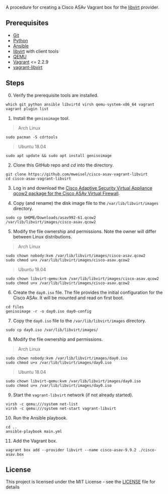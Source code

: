 A procedure for creating a Cisco ASAv Vagrant box for the [libvirt](https://libvirt.org) provider.

## Prerequisites

  * [Git](https://git-scm.com)
  * [Python](https://www.python.org)
  * [Ansible](https://docs.ansible.com/ansible/latest/index.html)
  * [libvirt](https://libvirt.org) with client tools
  * [QEMU](https://www.qemu.org)
  * [Vagrant](https://www.vagrantup.com) <= 2.2.9
  * [vagrant-libvirt](https://github.com/vagrant-libvirt/vagrant-libvirt)

## Steps

0. Verify the prerequisite tools are installed.

```
which git python ansible libvirtd virsh qemu-system-x86_64 vagrant
vagrant plugin list
```

1. Install the `genisoimage` tool.

> Arch Linux
```
sudo pacman -S cdrtools
```

> Ubuntu 18.04
```
sudo apt update && sudo apt install genisoimage
```

2. Clone this GitHub repo and _cd_ into the directory.

```
git clone https://github.com/mweisel/cisco-asav-vagrant-libvirt
cd cisco-asav-vagrant-libvirt
```

3. Log in and download the [Cisco Adaptive Security Virtual Appliance qcow2 package for the Cisco ASAv Virtual Firewall](https://software.cisco.com/download/home/286119613/type).

4. Copy (and rename) the disk image file to the `/var/lib/libvirt/images` directory.

```
sudo cp $HOME/Downloads/asav992-61.qcow2 /var/lib/libvirt/images/cisco-asav.qcow2
```

5. Modify the file ownership and permissions. Note the owner will differ between Linux distributions.

> Arch Linux
```
sudo chown nobody:kvm /var/lib/libvirt/images/cisco-asav.qcow2
sudo chmod u+x /var/lib/libvirt/images/cisco-asav.qcow2
```

> Ubuntu 18.04
```
sudo chown libvirt-qemu:kvm /var/lib/libvirt/images/cisco-asav.qcow2
sudo chmod u+x /var/lib/libvirt/images/cisco-asav.qcow2
```

6. Create the `day0.iso` file. The file provides the initial configuration for the Cisco ASAv. It will be mounted and read on first boot.

```
cd files
genisoimage -r -o day0.iso day0-config
```

7. Copy the `day0.iso` file to the `/var/lib/libvirt/images` directory.

```
sudo cp day0.iso /var/lib/libvirt/images/
```

8. Modify the file ownership and permissions.

> Arch Linux
```
sudo chown nobody:kvm /var/lib/libvirt/images/day0.iso
sudo chmod u+x /var/lib/libvirt/images/day0.iso
```

> Ubuntu 18.04
```
sudo chown libvirt-qemu:kvm /var/lib/libvirt/images/day0.iso
sudo chmod u+x /var/lib/libvirt/images/day0.iso
```

9. Start the `vagrant-libvirt` network (if not already started).

```
virsh -c qemu:///system net-list
virsh -c qemu:///system net-start vagrant-libvirt
```

10. Run the Ansible playbook. 

```
cd ..
ansible-playbook main.yml
```

11. Add the Vagrant box. 

```
vagrant box add --provider libvirt --name cisco-asav-9.9.2 ./cisco-asav.box
```

## License

This project is licensed under the MIT License - see the [LICENSE](LICENSE) file for details
